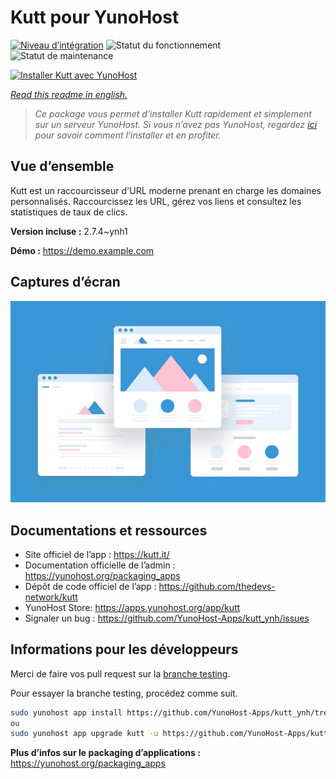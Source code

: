 <!--
N.B.: This README was automatically generated by https://github.com/YunoHost/apps/tree/master/tools/README-generator
It shall NOT be edited by hand.
-->

# Kutt pour YunoHost

[![Niveau d’intégration](https://dash.yunohost.org/integration/kutt.svg)](https://dash.yunohost.org/appci/app/kutt) ![Statut du fonctionnement](https://ci-apps.yunohost.org/ci/badges/kutt.status.svg) ![Statut de maintenance](https://ci-apps.yunohost.org/ci/badges/kutt.maintain.svg)

[![Installer Kutt avec YunoHost](https://install-app.yunohost.org/install-with-yunohost.svg)](https://install-app.yunohost.org/?app=kutt)

*[Read this readme in english.](./README.md)*

> *Ce package vous permet d’installer Kutt rapidement et simplement sur un serveur YunoHost.
Si vous n’avez pas YunoHost, regardez [ici](https://yunohost.org/#/install) pour savoir comment l’installer et en profiter.*

## Vue d’ensemble

Kutt est un raccourcisseur d'URL moderne prenant en charge les domaines personnalisés. Raccourcissez les URL, gérez vos liens et consultez les statistiques de taux de clics.

**Version incluse :** 2.7.4~ynh1

**Démo :** https://demo.example.com

## Captures d’écran

![Capture d’écran de Kutt](./doc/screenshots/example.jpg)

## Documentations et ressources

* Site officiel de l’app : <https://kutt.it/>
* Documentation officielle de l’admin : <https://yunohost.org/packaging_apps>
* Dépôt de code officiel de l’app : <https://github.com/thedevs-network/kutt>
* YunoHost Store: <https://apps.yunohost.org/app/kutt>
* Signaler un bug : <https://github.com/YunoHost-Apps/kutt_ynh/issues>

## Informations pour les développeurs

Merci de faire vos pull request sur la [branche testing](https://github.com/YunoHost-Apps/kutt_ynh/tree/testing).

Pour essayer la branche testing, procédez comme suit.

``` bash
sudo yunohost app install https://github.com/YunoHost-Apps/kutt_ynh/tree/testing --debug
ou
sudo yunohost app upgrade kutt -u https://github.com/YunoHost-Apps/kutt_ynh/tree/testing --debug
```

**Plus d’infos sur le packaging d’applications :** <https://yunohost.org/packaging_apps>